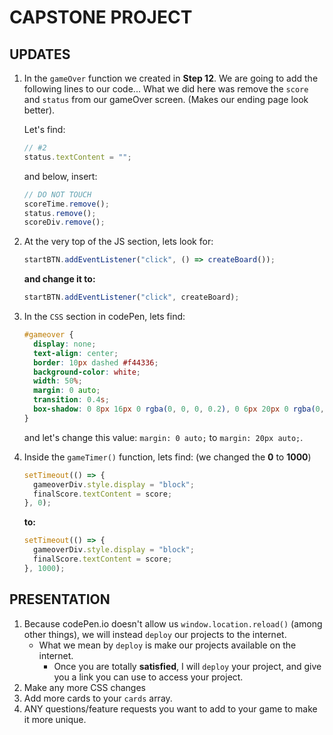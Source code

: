 # CAPSTONE PROJECT

## UPDATES

1.  In the `gameOver` function we created in **Step 12**. We are going to add the following lines to our code... What we did here was remove the `score` and `status` from our gameOver screen. (Makes our ending page look better).

    Let's find:

    ```javascript
    // #2
    status.textContent = "";
    ```

    and below, insert:

    ```javascript
    // DO NOT TOUCH
    scoreTime.remove();
    status.remove();
    scoreDiv.remove();
    ```

2.  At the very top of the JS section, lets look for:

    ```javascript
    startBTN.addEventListener("click", () => createBoard());
    ```

    **and change it to:**

    ```javascript
    startBTN.addEventListener("click", createBoard);
    ```

3.  In the `CSS` section in codePen, lets find:

    ```css
    #gameover {
      display: none;
      text-align: center;
      border: 10px dashed #f44336;
      background-color: white;
      width: 50%;
      margin: 0 auto;
      transition: 0.4s;
      box-shadow: 0 8px 16px 0 rgba(0, 0, 0, 0.2), 0 6px 20px 0 rgba(0, 0, 0, 0.19);
    }
    ```

    and let's change this value: `margin: 0 auto;` to `margin: 20px auto;`.

4.  Inside the `gameTimer()` function, lets find: (we changed the **0** to **1000**)

    ```javascript
    setTimeout(() => {
      gameoverDiv.style.display = "block";
      finalScore.textContent = score;
    }, 0);
    ```

    **to:**

    ```javascript
    setTimeout(() => {
      gameoverDiv.style.display = "block";
      finalScore.textContent = score;
    }, 1000);
    ```

## PRESENTATION

1.  Because codePen.io doesn't allow us `window.location.reload()` (among other things), we will instead `deploy` our projects to the internet.
    - What we mean by `deploy` is make our projects available on the internet.
      - Once you are totally **satisfied**, I will `deploy` your project, and give you a link you can use to access your project.
2.  Make any more CSS changes
3.  Add more cards to your `cards` array.
4.  ANY questions/feature requests you want to add to your game to make it more unique.
